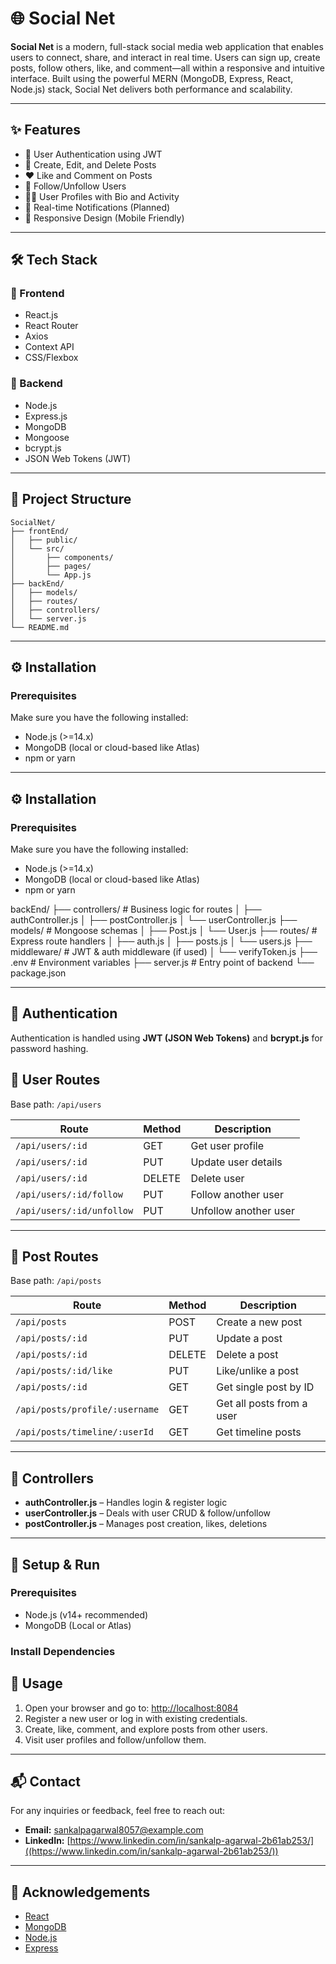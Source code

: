 # 🌐 Social Net

**Social Net** is a modern, full-stack social media web application that enables users to connect, share, and interact in real time. Users can sign up, create posts, follow others, like, and comment—all within a responsive and intuitive interface. Built using the powerful MERN (MongoDB, Express, React, Node.js) stack, Social Net delivers both performance and scalability.

---

## ✨ Features

- 🔐 User Authentication using JWT
- 📝 Create, Edit, and Delete Posts
- ❤️ Like and Comment on Posts
- 👥 Follow/Unfollow Users
- 🧑‍💼 User Profiles with Bio and Activity
- 🔔 Real-time Notifications (Planned)
- 📱 Responsive Design (Mobile Friendly)

---

## 🛠️ Tech Stack

### 🚀 Frontend
- React.js
- React Router
- Axios
- Context API
- CSS/Flexbox

### 🔧 Backend
- Node.js
- Express.js
- MongoDB
- Mongoose
- bcrypt.js
- JSON Web Tokens (JWT)

---

## 📁 Project Structure

 ```
SocialNet/
├── frontEnd/
│   ├── public/
│   └── src/
│       ├── components/
│       ├── pages/
│       └── App.js
├── backEnd/
│   ├── models/
│   ├── routes/
│   ├── controllers/
│   └── server.js
└── README.md
```



---

## ⚙️ Installation

### Prerequisites

Make sure you have the following installed:

- Node.js (>=14.x)
- MongoDB (local or cloud-based like Atlas)
- npm or yarn

---

## ⚙️ Installation

### Prerequisites

Make sure you have the following installed:

- Node.js (>=14.x)
- MongoDB (local or cloud-based like Atlas)
- npm or yarn

backEnd/ ├── controllers/ # Business logic for routes │ ├── authController.js │ ├── postController.js │ └── userController.js ├── models/ # Mongoose schemas │ ├── Post.js │ └── User.js ├── routes/ # Express route handlers │ ├── auth.js │ ├── posts.js │ └── users.js ├── middleware/ # JWT & auth middleware (if used) │ └── verifyToken.js ├── .env # Environment variables ├── server.js # Entry point of backend └── package.json

---

## 🔐 Authentication

Authentication is handled using **JWT (JSON Web Tokens)** and **bcrypt.js** for password hashing.

## 🧑 User Routes

Base path: `/api/users`

| Route                         | Method | Description               |
|------------------------------|--------|---------------------------|
| `/api/users/:id`             | GET    | Get user profile          |
| `/api/users/:id`             | PUT    | Update user details       |
| `/api/users/:id`             | DELETE | Delete user               |
| `/api/users/:id/follow`      | PUT    | Follow another user       |
| `/api/users/:id/unfollow`    | PUT    | Unfollow another user     |

---

## 📝 Post Routes

Base path: `/api/posts`

| Route                          | Method | Description                    |
|-------------------------------|--------|--------------------------------|
| `/api/posts`                  | POST   | Create a new post              |
| `/api/posts/:id`              | PUT    | Update a post                  |
| `/api/posts/:id`              | DELETE | Delete a post                  |
| `/api/posts/:id/like`         | PUT    | Like/unlike a post             |
| `/api/posts/:id`              | GET    | Get single post by ID          |
| `/api/posts/profile/:username`| GET    | Get all posts from a user      |
| `/api/posts/timeline/:userId`| GET    | Get timeline posts             |

---

## 🧠 Controllers

- **authController.js** – Handles login & register logic
- **userController.js** – Deals with user CRUD & follow/unfollow
- **postController.js** – Manages post creation, likes, deletions

---

## 🔧 Setup & Run

### Prerequisites

- Node.js (v14+ recommended)
- MongoDB (Local or Atlas)

### Install Dependencies

## 🚀 Usage

1. Open your browser and go to: [http://localhost:8084](http://localhost:8084)
2. Register a new user or log in with existing credentials.
3. Create, like, comment, and explore posts from other users.
4. Visit user profiles and follow/unfollow them.

---

## 📬 Contact

For any inquiries or feedback, feel free to reach out:

- **Email:** [sankalpagarwal8057@example.com](mailto:sankalpagarwal8057@example.com)  
- **LinkedIn:** [https://www.linkedin.com/in/sankalp-agarwal-2b61ab253/]((https://www.linkedin.com/in/sankalp-agarwal-2b61ab253/))

---

## 🙏 Acknowledgements

- [React](https://reactjs.org/)
- [MongoDB](https://www.mongodb.com/)
- [Node.js](https://nodejs.org/)
- [Express](https://expressjs.com/)
